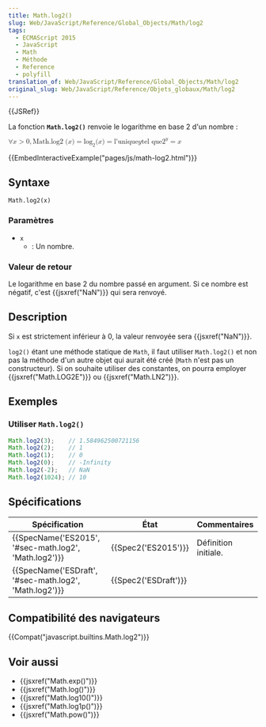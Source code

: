 ```yaml
---
title: Math.log2()
slug: Web/JavaScript/Reference/Global_Objects/Math/log2
tags:
  - ECMAScript 2015
  - JavaScript
  - Math
  - Méthode
  - Reference
  - polyfill
translation_of: Web/JavaScript/Reference/Global_Objects/Math/log2
original_slug: Web/JavaScript/Reference/Objets_globaux/Math/log2
---
```

{{JSRef}}

La fonction **`Math.log2()`** renvoie le logarithme en base 2 d'un nombre :

<math><semantics><mrow><mo>∀</mo><mi>x</mi><mo>></mo><mn>0</mn><mo>,</mo><mstyle mathvariant="monospace"><mrow><mo lspace="0em" rspace="thinmathspace">Math.log2</mo><mo stretchy="false">(</mo><mi>x</mi><mo stretchy="false">)</mo></mrow></mstyle><mo>=</mo><msub><mo lspace="0em" rspace="0em">log</mo><mn>2</mn></msub><mo stretchy="false">(</mo><mi>x</mi><mo stretchy="false">)</mo><mo>=</mo><mtext>l'unique </mtext><mspace width="thickmathspace"></mspace><mi>y</mi><mspace width="thickmathspace"></mspace><mtext>tel que</mtext><mspace width="thickmathspace"></mspace><msup><mn>2</mn><mi>y</mi></msup><mo>=</mo><mi>x</mi></mrow><annotation encoding="TeX">\forall x > 0, \mathtt{\operatorname{Math.log2}(x)} = \log_2(x) = \text{the unique} \; y \; \text{such that} \; 2^y = x</annotation></semantics></math>

{{EmbedInteractiveExample("pages/js/math-log2.html")}}

## Syntaxe

    Math.log2(x)

### Paramètres

- `x`
  - : Un nombre.

### Valeur de retour

Le logarithme en base 2 du nombre passé en argument. Si ce nombre est négatif, c'est {{jsxref("NaN")}} qui sera renvoyé.

## Description

Si `x` est strictement inférieur à 0, la valeur renvoyée sera {{jsxref("NaN")}}.

`log2()` étant une méthode statique de `Math`, il faut utiliser `Math.log2()` et non pas la méthode d'un autre objet qui aurait été créé (`Math` n'est pas un constructeur). Si on souhaite utiliser des constantes, on pourra employer {{jsxref("Math.LOG2E")}} ou {{jsxref("Math.LN2")}}.

## Exemples

### Utiliser `Math.log2()`

```js
Math.log2(3);    // 1.584962500721156
Math.log2(2);    // 1
Math.log2(1);    // 0
Math.log2(0);    // -Infinity
Math.log2(-2);   // NaN
Math.log2(1024); // 10
```

## Spécifications

| Spécification                                                            | État                         | Commentaires         |
| ------------------------------------------------------------------------ | ---------------------------- | -------------------- |
| {{SpecName('ES2015', '#sec-math.log2', 'Math.log2')}} | {{Spec2('ES2015')}}     | Définition initiale. |
| {{SpecName('ESDraft', '#sec-math.log2', 'Math.log2')}} | {{Spec2('ESDraft')}} |                      |

## Compatibilité des navigateurs

{{Compat("javascript.builtins.Math.log2")}}

## Voir aussi

- {{jsxref("Math.exp()")}}
- {{jsxref("Math.log()")}}
- {{jsxref("Math.log10()")}}
- {{jsxref("Math.log1p()")}}
- {{jsxref("Math.pow()")}}

